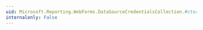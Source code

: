 ```yaml
---
uid: Microsoft.Reporting.WebForms.DataSourceCredentialsCollection.#ctor
internalonly: False
---
```

